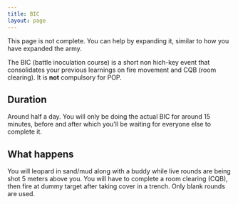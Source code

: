 ```yaml
---
title: BIC
layout: page
---
```


<Alert type='warning'>
This page is not complete. You can help by expanding it, similar to how you have expanded the army.
</Alert>

The BIC (battle inoculation course) is a short non hich-key event that consolidates your previous learnings on fire movement and CQB (room clearing). It is **not** compulsory for POP.

## Duration
Around half a day. You will only be doing the actual BIC for around 15 minutes, before and after which you'll be waiting for everyone else to complete it.

## What happens
You will leopard in sand/mud along with a buddy while live rounds are being shot 5 meters above you. You will have to complete a room clearing (CQB), then fire at dummy target after taking cover in a trench. Only blank rounds are used.

<script>
import Alert from '@/components/Alert.vue'
export default {
  components: {
    Alert
  }
}
</script>